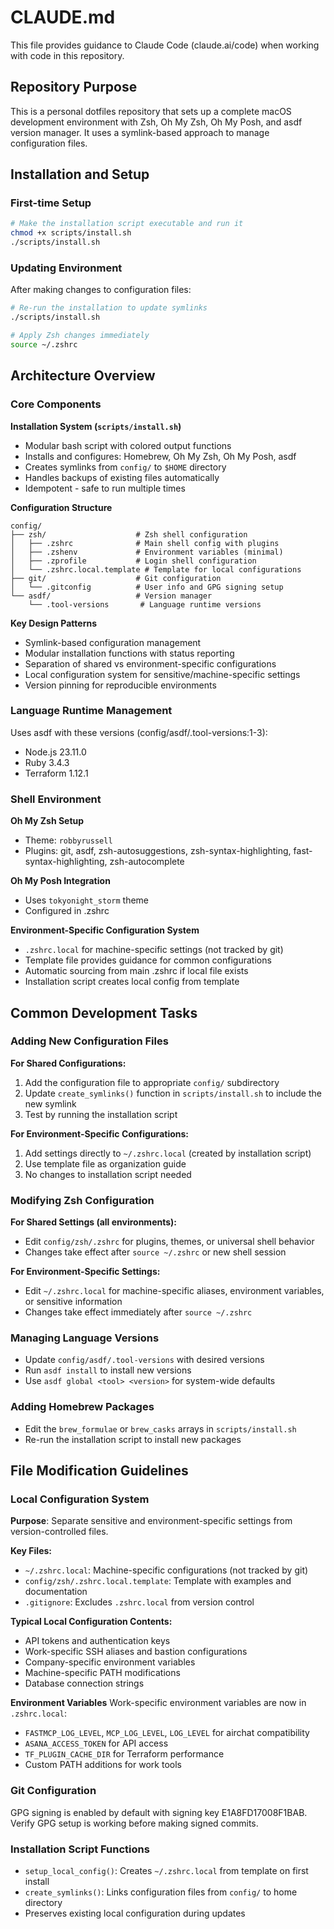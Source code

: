 # CLAUDE.md

This file provides guidance to Claude Code (claude.ai/code) when working with code in this repository.

## Repository Purpose

This is a personal dotfiles repository that sets up a complete macOS development environment with Zsh, Oh My Zsh, Oh My Posh, and asdf version manager. It uses a symlink-based approach to manage configuration files.

## Installation and Setup

### First-time Setup
```bash
# Make the installation script executable and run it
chmod +x scripts/install.sh
./scripts/install.sh
```

### Updating Environment
After making changes to configuration files:
```bash
# Re-run the installation to update symlinks
./scripts/install.sh

# Apply Zsh changes immediately
source ~/.zshrc
```

## Architecture Overview

### Core Components

**Installation System (`scripts/install.sh`)**
- Modular bash script with colored output functions
- Installs and configures: Homebrew, Oh My Zsh, Oh My Posh, asdf
- Creates symlinks from `config/` to `$HOME` directory
- Handles backups of existing files automatically
- Idempotent - safe to run multiple times

**Configuration Structure**
```
config/
├── zsh/                    # Zsh shell configuration
│   ├── .zshrc              # Main shell config with plugins
│   ├── .zshenv             # Environment variables (minimal)
│   ├── .zprofile           # Login shell configuration
│   └── .zshrc.local.template # Template for local configurations
├── git/                    # Git configuration
│   └── .gitconfig          # User info and GPG signing setup
└── asdf/                   # Version manager
    └── .tool-versions       # Language runtime versions
```

**Key Design Patterns**
- Symlink-based configuration management
- Modular installation functions with status reporting
- Separation of shared vs environment-specific configurations
- Local configuration system for sensitive/machine-specific settings
- Version pinning for reproducible environments

### Language Runtime Management

Uses asdf with these versions (config/asdf/.tool-versions:1-3):
- Node.js 23.11.0
- Ruby 3.4.3  
- Terraform 1.12.1

### Shell Environment

**Oh My Zsh Setup**
- Theme: `robbyrussell`
- Plugins: git, asdf, zsh-autosuggestions, zsh-syntax-highlighting, fast-syntax-highlighting, zsh-autocomplete

**Oh My Posh Integration**
- Uses `tokyonight_storm` theme
- Configured in .zshrc

**Environment-Specific Configuration System**
- `.zshrc.local` for machine-specific settings (not tracked by git)
- Template file provides guidance for common configurations
- Automatic sourcing from main .zshrc if local file exists
- Installation script creates local config from template

## Common Development Tasks

### Adding New Configuration Files

**For Shared Configurations:**
1. Add the configuration file to appropriate `config/` subdirectory
2. Update `create_symlinks()` function in `scripts/install.sh` to include the new symlink
3. Test by running the installation script

**For Environment-Specific Configurations:**
1. Add settings directly to `~/.zshrc.local` (created by installation script)
2. Use template file as organization guide
3. No changes to installation script needed

### Modifying Zsh Configuration

**For Shared Settings (all environments):**
- Edit `config/zsh/.zshrc` for plugins, themes, or universal shell behavior
- Changes take effect after `source ~/.zshrc` or new shell session

**For Environment-Specific Settings:**
- Edit `~/.zshrc.local` for machine-specific aliases, environment variables, or sensitive information
- Changes take effect immediately after `source ~/.zshrc`

### Managing Language Versions
- Update `config/asdf/.tool-versions` with desired versions
- Run `asdf install` to install new versions
- Use `asdf global <tool> <version>` for system-wide defaults

### Adding Homebrew Packages
- Edit the `brew_formulae` or `brew_casks` arrays in `scripts/install.sh`
- Re-run the installation script to install new packages

## File Modification Guidelines

### Local Configuration System

**Purpose**: Separate sensitive and environment-specific settings from version-controlled files.

**Key Files:**
- `~/.zshrc.local`: Machine-specific configurations (not tracked by git)
- `config/zsh/.zshrc.local.template`: Template with examples and documentation
- `.gitignore`: Excludes `.zshrc.local` from version control

**Typical Local Configuration Contents:**
- API tokens and authentication keys
- Work-specific SSH aliases and bastion configurations
- Company-specific environment variables
- Machine-specific PATH modifications
- Database connection strings

**Environment Variables**
Work-specific environment variables are now in `.zshrc.local`:
- `FASTMCP_LOG_LEVEL`, `MCP_LOG_LEVEL`, `LOG_LEVEL` for airchat compatibility
- `ASANA_ACCESS_TOKEN` for API access
- `TF_PLUGIN_CACHE_DIR` for Terraform performance
- Custom PATH additions for work tools

### Git Configuration
GPG signing is enabled by default with signing key E1A8FD17008F1BAB. Verify GPG setup is working before making signed commits.

### Installation Script Functions
- `setup_local_config()`: Creates `~/.zshrc.local` from template on first install
- `create_symlinks()`: Links configuration files from `config/` to home directory
- Preserves existing local configuration during updates